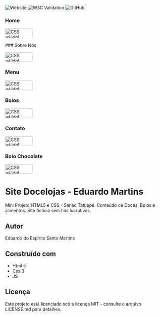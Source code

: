 ![Website](https://img.shields.io/website?url=https%3A%2F%2Feddiemee.github.io%2Fminiproj%2F)
![W3C Validation](https://img.shields.io/w3c-validation/html?targetUrl=https%3A%2F%2Feddiemee.github.io%2Fminiproj%2F)
![GitHub](https://img.shields.io/github/license/eddiemee/miniproj)

### Home
<p>
    <a href="https://jigsaw.w3.org/css-validator/check/referer">
        <img style="border:0;width:88px;height:31px"
            src="https://jigsaw.w3.org/css-validator/images/vcss-blue"
            alt="CSS válido!" />
    </a>
</p>
### Sobre Nós
<p>
    <a href="https://jigsaw.w3.org/css-validator/check/referer">
        <img style="border:0;width:88px;height:31px"
            src="https://jigsaw.w3.org/css-validator/images/vcss-blue"
            alt="CSS válido!" />
    </a>
</p>

### Menu
<p>
    <a href="https://jigsaw.w3.org/css-validator/check/referer">
        <img style="border:0;width:88px;height:31px"
            src="https://jigsaw.w3.org/css-validator/images/vcss-blue"
            alt="CSS válido!" />
    </a>
</p>

### Bolos
<p>
    <a href="https://jigsaw.w3.org/css-validator/check/referer">
        <img style="border:0;width:88px;height:31px"
            src="https://jigsaw.w3.org/css-validator/images/vcss-blue"
            alt="CSS válido!" />
    </a>
</p>

### Contato
<p>
    <a href="https://jigsaw.w3.org/css-validator/check/referer">
        <img style="border:0;width:88px;height:31px"
            src="https://jigsaw.w3.org/css-validator/images/vcss-blue"
            alt="CSS válido!" />
    </a>
</p>

### Bolo Chocolate
<p>
    <a href="https://jigsaw.w3.org/css-validator/check/referer">
        <img style="border:0;width:88px;height:31px"
            src="https://jigsaw.w3.org/css-validator/images/vcss-blue"
            alt="CSS válido!" />
    </a>
</p>
        
# Site Docelojas - Eduardo Martins
Mini Projeto HTML5 e CSS - Senac Tatuapé. Conteúdo de Doces, Bolos e alimentos. Site fictício sem fins lucrativos.
## Autor
Eduardo do Espírito Santo Martins
## Construído com 
* Html 5
* Css 3
* JS
## Licença
Este projeto está licenciado sob a licença MIT - consulte o arquivo LICENSE.md para detalhes.



